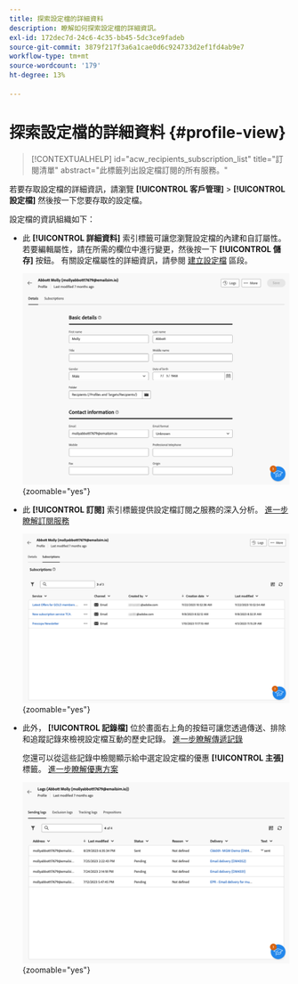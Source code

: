 ```yaml
---
title: 探索設定檔的詳細資料
description: 瞭解如何探索設定檔的詳細資訊。
exl-id: 172dec7d-24c6-4c35-bb45-5dc3ce9fadeb
source-git-commit: 3879f217f3a6a1cae0d6c924733d2ef1fd4ab9e7
workflow-type: tm+mt
source-wordcount: '179'
ht-degree: 13%

---
```


# 探索設定檔的詳細資料 {#profile-view}

>[!CONTEXTUALHELP]
>id="acw_recipients_subscription_list"
>title="訂閱清單"
>abstract="此標籤列出設定檔訂閱的所有服務。"

若要存取設定檔的詳細資訊，請瀏覽 **[!UICONTROL 客戶管理]** > **[!UICONTROL 設定檔]** 然後按一下您要存取的設定檔。

設定檔的資訊組織如下：

* 此 **[!UICONTROL 詳細資料]** 索引標籤可讓您瀏覽設定檔的內建和自訂屬性。 若要編輯屬性，請在所需的欄位中進行變更，然後按一下 **[!UICONTROL 儲存]** 按鈕。 有關設定檔屬性的詳細資訊，請參閱 [建立設定檔](create-profile.md) 區段。

  ![](assets/profile-details.png){zoomable=&quot;yes&quot;}

* 此 **[!UICONTROL 訂閱]** 索引標籤提供設定檔訂閱之服務的深入分析。 [進一步瞭解訂閱服務](manage-services.md)

  ![](assets/profile-subscriptions.png){zoomable=&quot;yes&quot;}

* 此外， **[!UICONTROL 記錄檔]** 位於畫面右上角的按鈕可讓您透過傳送、排除和追蹤記錄來檢視設定檔互動的歷史記錄。 [進一步瞭解傳遞記錄](../monitor/delivery-logs.md)

  您還可以從這些記錄中檢閱顯示給中選定設定檔的優惠 **[!UICONTROL 主張]** 標籤。 [進一步瞭解優惠方案](../msg/offers.md)

  ![](assets/profile-logs.png){zoomable=&quot;yes&quot;}

